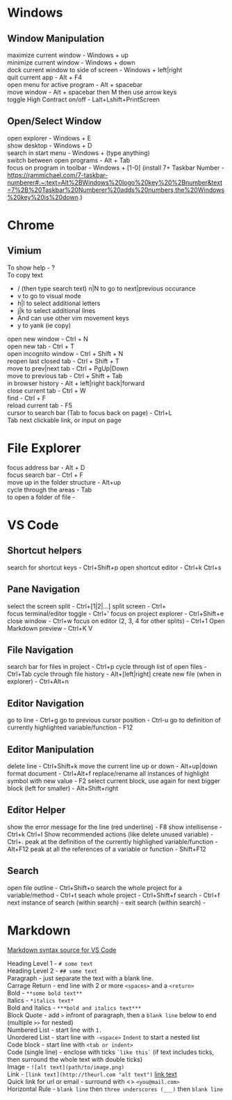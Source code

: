 # Windows
## Window Manipulation
maximize current window - Windows + up  
minimize current window - Windows + down  
dock current window to side of screen - Windows + left|right  
quit current app - Alt + F4  
open menu for active program - Alt + spacebar  
move window - Alt + spacebar then M then use arrow keys  
toggle High Contract on/off - Lalt+Lshift+PrintScreen  

## Open/Select Window
open explorer - Windows + E  
show desktop - Windows + D  
search in start menu - Windows + (type anything)  
switch between open programs - Alt + Tab  
focus on program in toolbar - Windows + [1-0] (install 7+ Taskbar Number - https://rammichael.com/7-taskbar-numberer#:~:text=Alt%2BWindows%20logo%20key%20%2Bnumber&text=7%2B%20Taskbar%20Numberer%20adds%20numbers,the%20Windows%20key%20is%20down.)

# Chrome
## Vimium
To show help - ?  
To copy text  
- / (then type search text) <enter> n|N to go to next|previous occurance
- v to go to visual mode
- h|l to select additional letters
- j|k to select additional lines
- And can use other vim movement keys
- y to yank (ie copy)

open new window - Ctrl + N  
open new tab - Ctrl + T  
open incognito window - Ctrl + Shift + N  
reopen last closed tab - Ctrl + Shift + T  
move to prev|next tab - Ctrl + PgUp|Down  
move to previous tab - Ctrl + Shift + Tab  
in browser history - Alt + left|right back|forward  
close current tab - Ctrl + W  
find - Ctrl + F  
reload current tab - F5  
cursor to search bar (Tab  to focus back on page) - Ctrl+L  
Tab next clickable link, or input on page  


# File Explorer
focus address bar - Alt + D  
focus search bar - Ctrl + F  
move up in the folder structure - Alt+up  
cycle through the areas - Tab  
to open a folder of file - <enter>  


# VS Code

## Shortcut helpers
search for shortcut keys - Ctrl+Shift+p
open shortcut editor - Ctrl+k Ctrl+s

## Pane Navigation
select the screen split - Ctrl+[1|2|…]
split screen - Ctrl+\
focus terminal/editor toggle - Ctrl+'
focus on project explorer - Ctrl+Shift+e
close window - Ctrl+w
focus on editor (2, 3, 4 for other splits) - Ctrl+1
Open Markdown preview - Ctrl+K V

## File Navigation
search bar for files in project - Ctrl+p
cycle through list of open files - Ctrl+Tab
cycle through file history - Alt+[left|right]
create new file (when in explorer) - Ctrl+Alt+n 


## Editor Navigation
go to line - Ctrl+g
go to previous cursor position - Ctrl-u
go to definition of currently highlighted variable/function - F12

## Editor Manipulation
delete line - Ctrl+Shift+k
move the current line up or down - Alt+up|down 
format document - Ctrl+Alt+f 
replace/rename all instances of highlight symbol with new value - F2
select current block, use again for next bigger block (left for smaller) - Alt+Shift+right


## Editor Helper
show the error message for the line (red underline) - F8
show intellisense - Ctrl+k Ctrl+I
Show recommended actions (like delete unused variable) - Ctrl+. 
peak at the definition of the currently highlighed variable/function - Alt+F12 
peak at all the references of a variable or function - Shift+F12


## Search
open file outline - Ctrl+Shift+o
search the whole project for a variable/method - Ctrl+t
seach whole project - Ctrl+Shift+f
search - Ctrl+f
next instance of search (within search) - <enter>
exit search (within search) - <esc>


# Markdown
[Markdown syntax source for VS Code](https://www.markdownguide.org/tools/vscode/#vscode-markdown-support)

Heading Level 1 - `# some text`  
Heading Level 2 - `## some text`  
Paragraph - just separate the text with a blank line.  
Carrage Return - end line with 2 or more `<spaces>` and a `<return>`  
Bold - `**some bold text**`  
Italics - `*italics text*`  
Bold and Italics - `***bold and italics text***`  
Block Quote - add `>` infront of paragraph, then a `blank line` below to end (multiple `>>` for nested)  
Numbered List - start line with `1.`   
Unordered List - start line with `-<space>`  `Indent` to start a nested list  
Code block - start line with `<tab or indent>`  
Code (single line) - enclose with ticks `` `like this` `` (if text includes ticks, then surround the whole text with double ticks)  
Image - `![alt text](path/to/image.png)`  
Link - `[link text](http://theurl.com "alt text")` [link text](www.google.com "fukin google")  
Quick link for url or email - surround with <> `<you@mail.com>`  
Horizontal Rule - `blank line` then `three underscores (___)` then `blank line`  









